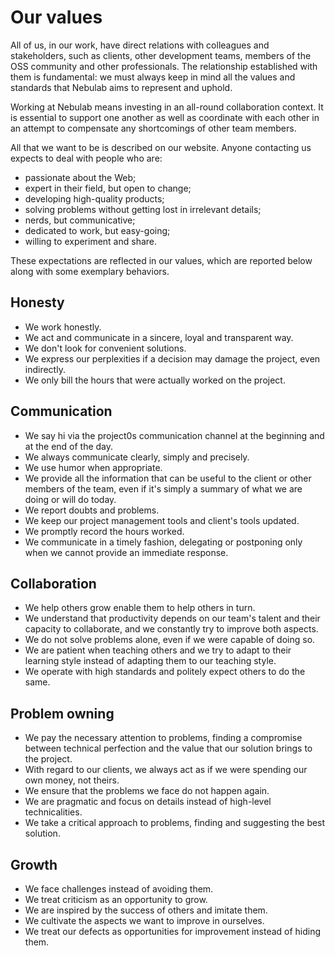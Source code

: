 # Our values

All of us, in our work, have direct relations with colleagues and stakeholders, such as clients,
other development teams, members of the OSS community and other professionals. The relationship
established with them is fundamental: we must always keep in mind all the values and standards that
Nebulab aims to represent and uphold.

Working at Nebulab means investing in an all-round collaboration context. It is essential to support
one another as well as coordinate with each other in an attempt to compensate any shortcomings of
other team members.

All that we want to be is described on our website. Anyone contacting us expects to deal with
people who are:

- passionate about the Web;
- expert in their field, but open to change;
- developing high-quality products;
- solving problems without getting lost in irrelevant details;
- nerds, but communicative;
- dedicated to work, but easy-going;
- willing to experiment and share.

These expectations are reflected in our values, which are reported below along with some exemplary
behaviors.

## Honesty

- We work honestly.
- We act and communicate in a sincere, loyal and transparent way.
- We don't look for convenient solutions.
- We express our perplexities if a decision may damage the project, even indirectly.
- We only bill the hours that were actually worked on the project.
    
## Communication

- We say hi via the project0s communication channel at the beginning and at the end of the day.
- We always communicate clearly, simply and precisely.
- We use humor when appropriate.
- We provide all the information that can be useful to the client or other members of the team, even
  if it's simply a summary of what we are doing or will do today.
- We report doubts and problems.
- We keep our project management tools and client's tools updated.
- We promptly record the hours worked.
- We communicate in a timely fashion, delegating or postponing only when we cannot provide an
  immediate response.

## Collaboration

- We help others grow enable them to help others in turn.
- We understand that productivity depends on our team's talent and their capacity to collaborate,
  and we constantly try to improve both aspects.
- We do not solve problems alone, even if we were capable of doing so.
- We are patient when teaching others and we try to adapt to their learning style instead of
  adapting them to our teaching style.
- We operate with high standards and politely expect others to do the same.

## Problem owning

- We pay the necessary attention to problems, finding a compromise between technical perfection and
  the value that our solution brings to the project.
- With regard to our clients, we always act as if we were spending our own money, not theirs.
- We ensure that the problems we face do not happen again.
- We are pragmatic and focus on details instead of high-level technicalities.
- We take a critical approach to problems, finding and suggesting the best solution.

## Growth

- We face challenges instead of avoiding them.
- We treat criticism as an opportunity to grow.
- We are inspired by the success of others and imitate them.
- We cultivate the aspects we want to improve in ourselves.
- We treat our defects as opportunities for improvement instead of hiding them.
